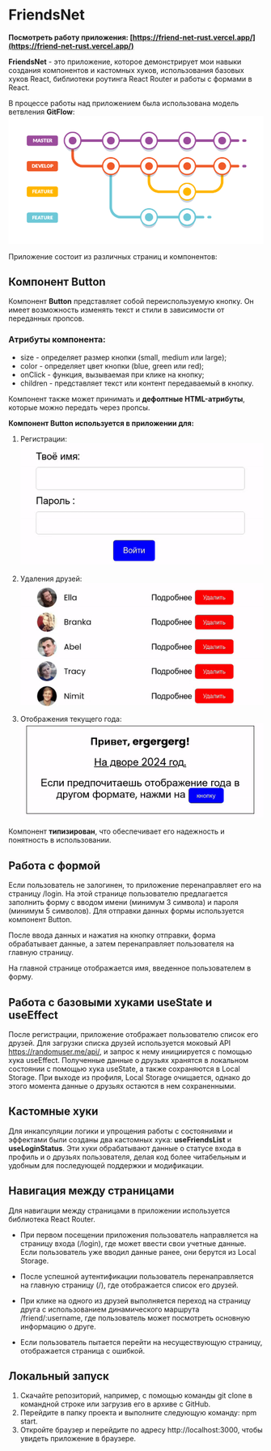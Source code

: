 # FriendsNet

**Посмотреть работу приложения: [https://friend-net-rust.vercel.app/](https://friend-net-rust.vercel.app/)**

**FriendsNet** - это приложение, которое демонстрирует мои навыки создания компонентов и кастомных хуков, использования базовых хуков React, библиотеки роутинга React Router и работы с формами в React.

В процессе работы над приложением была использована модель ветвления **GitFlow**:
![GitFlow](images/gitflow.png)

Приложение состоит из различных страниц и компонентов:

## Компонент Button

Компонент **Button** представляет собой переиспользуемую кнопку. Он имеет возможность изменять текст и стили в зависимости от переданных пропсов.

### Атрибуты компонента:

- size - определяет размер кнопки (small, medium или large);
- color - определяет цвет кнопки (blue, green или red);
- onClick - функция, вызываемая при клике на кнопку;
- children - представляет текст или контент передаваемый в кнопку.

Компонент также может принимать и **дефолтные HTML-атрибуты**, которые можно передать через пропсы.

**Компонент Button используется в приложении для:**

1. Регистрации:  
   ![Login Button](images/login_button.gif)

2. Удаления друзей:  
   ![Delete Button](images/delete_button.gif)

3. Отображения текущего года:  
   ![Year Button](images/year_button.gif)

Компонент **типизирован**, что обеспечивает его надежность и понятность в использовании.

## Работа с формой

Если пользователь не залогинен, то приложение перенаправляет его на страницу /login. На этой странице пользователю предлагается заполнить форму с вводом имени (минимум 3 символа) и пароля (минимум 5 символов). Для отправки данных формы используется компонент Button.

После ввода данных и нажатия на кнопку отправки, форма обрабатывает данные, а затем перенаправляет пользователя на главную страницу.

На главной странице отображается имя, введенное пользователем в форму.

## Работа с базовыми хуками useState и useEffect

После регистрации, приложение отображает пользователю список его друзей. Для загрузки списка друзей используется моковый API https://randomuser.me/api/, и запрос к нему инициируется с помощью хука useEffect. Полученные данные о друзьях хранятся в локальном состоянии с помощью хука useState, а также сохраняются в Local Storage. При выходе из профиля, Local Storage очищается, однако до этого момента данные о друзьях остаются в нем сохраненными.

## Кастомные хуки

Для инкапсуляции логики и упрощения работы с состояниями и эффектами были созданы два кастомных хука: **useFriendsList** и **useLoginStatus**. Эти хуки обрабатывают данные о статусе входа в профиль и о друзьях пользователя, делая код более читабельным и удобным для последующей поддержки и модификации.

## Навигация между страницами

Для навигации между страницами в приложении используется библиотека React Router.

- При первом посещении приложения пользователь направляется на страницу входа (/login), где может ввести свои учетные данные. Если пользователь уже вводил данные ранее, они берутся из Local Storage.

- После успешной аутентификации пользователь перенаправляется на главную страницу (/), где отображается список его друзей.

- При клике на одного из друзей выполняется переход на страницу друга с использованием динамического маршрута /friend/:username, где пользователь может посмотреть основную информацию о друге.

- Если пользователь пытается перейти на несуществующую страницу, отображается страница с ошибкой.

## Локальный запуск

1. Скачайте репозиторий, например, с помощью команды git clone в командной строке или загрузив его в архиве с GitHub.
2. Перейдите в папку проекта и выполните следующую команду: npm start.
3. Откройте браузер и перейдите по адресу http://localhost:3000, чтобы увидеть приложение в браузере.
